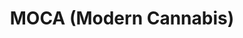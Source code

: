 ---
title: "MOCA (Modern Cannabis)"
url: /chicago/moca-modern-cannabis-west-fullerton-avenue/
shop: Hanf
---